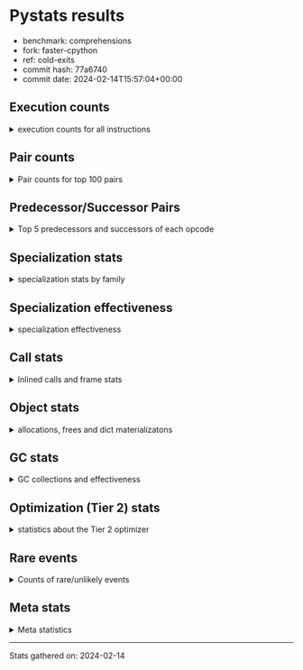 
# Pystats results

- benchmark: comprehensions
- fork: faster-cpython
- ref: cold-exits
- commit hash: 77a6740
- commit date: 2024-02-14T15:57:04+00:00

## Execution counts

<details>
<summary> execution counts for all instructions </summary>

|Name | Count | Self | Cumulative | Miss ratio | 
|---|---:|---:|---:|---:|
| LOAD_FAST | 91,107,060 | 12.7% | 12.7% |  |
| LOAD_ATTR_INSTANCE_VALUE | 62,918,300 | 8.8% | 21.5% |  |
| FOR_ITER_LIST | 42,604,360 | 5.9% | 27.4% |  |
| ENTER_EXECUTOR | 42,602,520 | 5.9% | 33.4% |  |
| RESUME_CHECK | 33,426,920 | 4.7% | 38.1% |  |
| STORE_FAST | 31,466,560 | 4.4% | 42.4% |  |
| CALL_PY_EXACT_ARGS | 24,904,540 | 3.5% | 45.9% |  |
| LOAD_FAST_LOAD_FAST | 24,265,600 | 3.4% | 49.3% |  |
| BINARY_SUBSCR_DICT | 24,248,820 | 3.4% | 52.7% |  |
| LOAD_GLOBAL_BUILTIN | 24,248,440 | 3.4% | 56.1% |  |
| POP_TOP | 21,628,360 | 3.0% | 59.1% |  |
| RETURN_VALUE | 20,974,300 | 2.9% | 62.0% |  |
| LIST_APPEND | 20,973,660 | 2.9% | 65.0% |  |
| SWAP | 20,318,400 | 2.8% | 67.8% |  |
| INTERPRETER_EXIT | 19,661,100 | 2.7% | 70.5% |  |
| YIELD_VALUE | 19,005,920 | 2.7% | 73.2% |  |
| GET_ITER | 15,731,520 | 2.2% | 75.4% |  |
| STORE_FAST_LOAD_FAST | 14,421,320 | 2.0% | 77.4% |  |
| LOAD_CONST | 13,113,840 | 1.8% | 79.2% |  |
| LOAD_ATTR_METHOD_WITH_VALUES | 13,107,780 | 1.8% | 81.1% |  |
| MAP_ADD | 12,452,160 | 1.7% | 82.8% |  |
| CALL_LEN | 12,451,860 | 1.7% | 84.5% |  |
| COMPARE_OP_INT | 12,451,860 | 1.7% | 86.3% |  |
| JUMP_BACKWARD | 11,801,280 | 1.6% | 87.9% |  |
| MAKE_FUNCTION | 11,796,720 | 1.6% | 89.6% |  |
| RETURN_GENERATOR | 11,796,720 | 1.6% | 91.2% |  |
| BUILD_TUPLE | 11,796,720 | 1.6% | 92.9% |  |
| CALL_BUILTIN_O | 11,796,460 | 1.6% | 94.5% |  |
| POP_JUMP_IF_FALSE | 9,831,460 | 1.4% | 95.9% |  |
| TO_BOOL_BOOL | 9,176,060 | 1.3% | 97.2% |  |
| LOAD_FAST_AND_CLEAR | 4,588,640 | 0.6% | 97.8% |  |
| BUILD_LIST | 3,278,080 | 0.5% | 98.3% |  |
| STORE_ATTR_INSTANCE_VALUE | 1,977,420 | 0.3% | 98.5% |  |
| RETURN_CONST | 1,968,240 | 0.3% | 98.8% |  |
| LOAD_ATTR_METHOD_NO_DICT | 1,313,140 | 0.2% | 99.0% |  |
| BUILD_MAP | 1,310,720 | 0.2% | 99.2% |  |
| LOAD_GLOBAL_MODULE | 658,720 | 0.1% | 99.3% |  |
| LOAD_ATTR | 657,760 | 0.1% | 99.4% |  |
| EXIT_INIT_CHECK | 657,240 | 0.1% | 99.4% |  |
| CALL_ALLOC_AND_ENTER_INIT | 657,240 | 0.1% | 99.5% |  |
| BINARY_SUBSCR | 657,040 | 0.1% | 99.6% |  |
| COMPARE_OP | 656,480 | 0.1% | 99.7% |  |
| COPY | 656,000 | 0.1% | 99.8% |  |
| CALL_METHOD_DESCRIPTOR_FAST | 655,900 | 0.1% | 99.9% |  |
| CALL_METHOD_DESCRIPTOR_FAST_WITH_KEYWORDS | 655,340 | 0.1% | 100.0% |  |
| FOR_ITER_TUPLE | 2,840 | 0.0% | 100.0% |  |
| BINARY_OP_ADD_INT | 2,680 | 0.0% | 100.0% |  |
| CALL_LIST_APPEND | 1,900 | 0.0% | 100.0% |  |
| POP_JUMP_IF_TRUE | 1,480 | 0.0% | 100.0% |  |
| TO_BOOL_NONE | 1,380 | 0.0% | 100.0% | 53.6% |
| CALL | 940 | 0.0% | 100.0% |  |
| BUILD_SLICE | 800 | 0.0% | 100.0% |  |
| FOR_ITER_RANGE | 760 | 0.0% | 100.0% |  |
| LOAD_DEREF | 720 | 0.0% | 100.0% |  |
| FOR_ITER_GEN | 700 | 0.0% | 100.0% |  |
| LOAD_GLOBAL | 560 | 0.0% | 100.0% |  |
| FOR_ITER | 520 | 0.0% | 100.0% |  |
| PUSH_NULL | 400 | 0.0% | 100.0% |  |
| STORE_ATTR | 360 | 0.0% | 100.0% |  |
| COPY_FREE_VARS | 320 | 0.0% | 100.0% |  |
| END_FOR | 240 | 0.0% | 100.0% |  |
| MAKE_CELL | 240 | 0.0% | 100.0% |  |
| SET_FUNCTION_ATTRIBUTE | 240 | 0.0% | 100.0% |  |
| RESUME | 200 | 0.0% | 100.0% |  |
| LOAD_ATTR_MODULE | 180 | 0.0% | 100.0% |  |
| CALL_FUNCTION_EX | 160 | 0.0% | 100.0% |  |
| TO_BOOL | 120 | 0.0% | 100.0% |  |
| BINARY_OP | 120 | 0.0% | 100.0% |  |
| CALL_BUILTIN_CLASS | 120 | 0.0% | 100.0% |  |
| NOP | 80 | 0.0% | 100.0% |  |
| CALL_INTRINSIC_1 | 80 | 0.0% | 100.0% |  |
| LIST_EXTEND | 80 | 0.0% | 100.0% |  |
| BINARY_OP_SUBTRACT_FLOAT | 60 | 0.0% | 100.0% |  |


</details>

## Pair counts

<details>
<summary> Pair counts for top 100 pairs </summary>

|Pair | Count | Self | Cumulative | 
|---|---:|---:|---:|
| LOAD_FAST LOAD_ATTR_INSTANCE_VALUE | 38,668,620 | 5.4% | 5.4% |
| LOAD_FAST_LOAD_FAST LOAD_ATTR_INSTANCE_VALUE | 23,592,880 | 3.3% | 8.7% |
| LOAD_ATTR_INSTANCE_VALUE BINARY_SUBSCR_DICT | 23,592,880 | 3.3% | 12.0% |
| YIELD_VALUE INTERPRETER_EXIT | 19,005,460 | 2.7% | 14.6% |
| ENTER_EXECUTOR YIELD_VALUE | 19,004,640 | 2.7% | 17.3% |
| STORE_FAST LOAD_FAST | 15,731,760 | 2.2% | 19.5% |
| FOR_ITER_LIST STORE_FAST | 15,075,700 | 2.1% | 21.6% |
| ENTER_EXECUTOR FOR_ITER_LIST | 15,075,080 | 2.1% | 23.7% |
| LOAD_FAST GET_ITER | 15,073,360 | 2.1% | 25.8% |
| FOR_ITER_LIST STORE_FAST_LOAD_FAST | 14,421,220 | 2.0% | 27.8% |
| RESUME_CHECK LOAD_FAST | 13,108,260 | 1.8% | 29.6% |
| CALL_PY_EXACT_ARGS RESUME_CHECK | 13,107,840 | 1.8% | 31.5% |
| LOAD_ATTR_INSTANCE_VALUE LOAD_FAST | 13,107,780 | 1.8% | 33.3% |
| SWAP STORE_FAST | 12,451,840 | 1.7% | 35.0% |
| FOR_ITER_LIST SWAP | 12,451,840 | 1.7% | 36.8% |
| LOAD_FAST LOAD_ATTR_METHOD_WITH_VALUES | 12,451,760 | 1.7% | 38.5% |
| MAP_ADD ENTER_EXECUTOR | 12,451,480 | 1.7% | 40.3% |
| JUMP_BACKWARD FOR_ITER_LIST | 11,799,300 | 1.6% | 41.9% |
| LIST_APPEND JUMP_BACKWARD | 11,797,840 | 1.6% | 43.5% |
| LOAD_CONST MAKE_FUNCTION | 11,796,720 | 1.6% | 45.2% |
| POP_TOP RESUME_CHECK | 11,796,700 | 1.6% | 46.8% |
| LOAD_FAST FOR_ITER_LIST | 11,796,700 | 1.6% | 48.5% |
| GET_ITER CALL_PY_EXACT_ARGS | 11,796,680 | 1.6% | 50.1% |
| LOAD_GLOBAL_BUILTIN LOAD_CONST | 11,796,520 | 1.6% | 51.8% |
| CACHE POP_TOP | 11,796,500 | 1.6% | 53.4% |
| MAKE_FUNCTION LOAD_FAST | 11,796,480 | 1.6% | 55.1% |
| BUILD_TUPLE LIST_APPEND | 11,796,480 | 1.6% | 56.7% |
| STORE_FAST MAP_ADD | 11,796,480 | 1.6% | 58.4% |
| RESUME_CHECK LOAD_GLOBAL_BUILTIN | 11,796,480 | 1.6% | 60.0% |
| CALL_BUILTIN_O RETURN_VALUE | 11,796,460 | 1.6% | 61.7% |
| CALL_LEN LOAD_FAST | 11,796,460 | 1.6% | 63.3% |
| CALL_PY_EXACT_ARGS RETURN_GENERATOR | 11,796,460 | 1.6% | 64.9% |
| COMPARE_OP_INT LOAD_FAST | 11,796,460 | 1.6% | 66.6% |
| LOAD_ATTR_INSTANCE_VALUE BUILD_TUPLE | 11,796,460 | 1.6% | 68.2% |
| LOAD_ATTR_METHOD_WITH_VALUES LOAD_FAST_LOAD_FAST | 11,796,460 | 1.6% | 69.9% |
| LOAD_GLOBAL_BUILTIN LOAD_FAST_LOAD_FAST | 11,796,460 | 1.6% | 71.5% |
| RETURN_GENERATOR CALL_BUILTIN_O | 11,796,440 | 1.6% | 73.2% |
| RETURN_VALUE LOAD_GLOBAL_BUILTIN | 11,796,440 | 1.6% | 74.8% |
| BINARY_SUBSCR_DICT CALL_LEN | 11,796,440 | 1.6% | 76.5% |
| BINARY_SUBSCR_DICT CALL_PY_EXACT_ARGS | 11,796,440 | 1.6% | 78.1% |
| LOAD_ATTR_INSTANCE_VALUE COMPARE_OP_INT | 11,796,440 | 1.6% | 79.8% |
| STORE_FAST_LOAD_FAST ENTER_EXECUTOR | 11,796,000 | 1.6% | 81.4% |
| TO_BOOL_BOOL POP_JUMP_IF_FALSE | 9,176,060 | 1.3% | 82.7% |
| LIST_APPEND ENTER_EXECUTOR | 9,175,820 | 1.3% | 84.0% |
| RETURN_VALUE TO_BOOL_BOOL | 8,520,060 | 1.2% | 85.2% |
| RESUME_CHECK POP_TOP | 7,864,780 | 1.1% | 86.3% |
| LOAD_FAST LIST_APPEND | 7,864,640 | 1.1% | 87.4% |
| POP_JUMP_IF_FALSE LOAD_FAST | 7,864,640 | 1.1% | 88.5% |
| POP_TOP ENTER_EXECUTOR | 7,864,460 | 1.1% | 89.6% |
| CACHE RESUME_CHECK | 7,864,300 | 1.1% | 90.7% |
| ENTER_EXECUTOR RETURN_VALUE | 7,864,080 | 1.1% | 91.8% |
| GET_ITER LOAD_FAST_AND_CLEAR | 3,933,280 | 0.5% | 92.3% |
| LOAD_FAST_AND_CLEAR SWAP | 3,933,280 | 0.5% | 92.8% |
| SWAP FOR_ITER_LIST | 3,933,120 | 0.5% | 93.4% |
| STORE_FAST STORE_FAST | 3,278,720 | 0.5% | 93.9% |
| BUILD_LIST SWAP | 2,622,560 | 0.4% | 94.2% |
| SWAP BUILD_LIST | 2,622,560 | 0.4% | 94.6% |
| LOAD_ATTR_METHOD_WITH_VALUES LOAD_FAST | 1,311,320 | 0.2% | 94.8% |
| LOAD_FAST CALL_PY_EXACT_ARGS | 1,311,280 | 0.2% | 95.0% |
| POP_TOP LOAD_FAST | 1,311,160 | 0.2% | 95.1% |
| BUILD_MAP SWAP | 1,310,720 | 0.2% | 95.3% |
| SWAP BUILD_MAP | 1,310,720 | 0.2% | 95.5% |
| LOAD_FAST STORE_ATTR_INSTANCE_VALUE | 1,310,640 | 0.2% | 95.7% |
| POP_JUMP_IF_FALSE ENTER_EXECUTOR | 1,310,320 | 0.2% | 95.9% |
| LOAD_FAST_LOAD_FAST STORE_ATTR_INSTANCE_VALUE | 666,600 | 0.1% | 96.0% |
| LOAD_FAST LOAD_CONST | 659,200 | 0.1% | 96.1% |
| EXIT_INIT_CHECK RETURN_VALUE | 657,240 | 0.1% | 96.1% |
| RETURN_CONST EXIT_INIT_CHECK | 657,240 | 0.1% | 96.2% |
| CALL_ALLOC_AND_ENTER_INIT RESUME_CHECK | 657,240 | 0.1% | 96.3% |
| RESUME_CHECK LOAD_FAST_LOAD_FAST | 657,240 | 0.1% | 96.4% |
| STORE_ATTR_INSTANCE_VALUE RETURN_CONST | 657,240 | 0.1% | 96.5% |
| LOAD_FAST LOAD_ATTR_METHOD_NO_DICT | 657,200 | 0.1% | 96.6% |
| STORE_FAST_LOAD_FAST LOAD_ATTR_INSTANCE_VALUE | 656,540 | 0.1% | 96.7% |
| LOAD_GLOBAL_MODULE LOAD_ATTR | 656,040 | 0.1% | 96.8% |
| LOAD_ATTR COMPARE_OP | 656,020 | 0.1% | 96.9% |
| COMPARE_OP COPY | 656,000 | 0.1% | 97.0% |
| COPY TO_BOOL_BOOL | 655,960 | 0.1% | 97.1% |
| STORE_FAST_LOAD_FAST LOAD_ATTR_METHOD_WITH_VALUES | 655,960 | 0.1% | 97.2% |
| LOAD_ATTR_INSTANCE_VALUE LOAD_GLOBAL_MODULE | 655,960 | 0.1% | 97.2% |
| CALL_METHOD_DESCRIPTOR_FAST LIST_APPEND | 655,900 | 0.1% | 97.3% |
| LOAD_ATTR_METHOD_NO_DICT LOAD_FAST | 655,900 | 0.1% | 97.4% |
| LOAD_FAST CALL_METHOD_DESCRIPTOR_FAST | 655,880 | 0.1% | 97.5% |
| STORE_FAST_LOAD_FAST LOAD_ATTR_METHOD_NO_DICT | 655,880 | 0.1% | 97.6% |
| POP_JUMP_IF_FALSE POP_TOP | 655,780 | 0.1% | 97.7% |
| LOAD_ATTR_INSTANCE_VALUE RETURN_VALUE | 655,760 | 0.1% | 97.8% |
| BINARY_SUBSCR BINARY_SUBSCR_DICT | 655,700 | 0.1% | 97.9% |
| LOAD_CONST BINARY_SUBSCR | 655,680 | 0.1% | 98.0% |
| LOAD_FAST MAP_ADD | 655,680 | 0.1% | 98.1% |
| STORE_FAST_LOAD_FAST LOAD_FAST | 655,680 | 0.1% | 98.2% |
| BINARY_SUBSCR_DICT LIST_APPEND | 655,660 | 0.1% | 98.3% |
| LOAD_ATTR_INSTANCE_VALUE GET_ITER | 655,660 | 0.1% | 98.3% |
| FOR_ITER_LIST RETURN_CONST | 655,600 | 0.1% | 98.4% |
| LOAD_GLOBAL_BUILTIN LOAD_FAST | 655,460 | 0.1% | 98.5% |
| RETURN_VALUE STORE_FAST | 655,420 | 0.1% | 98.6% |
| RETURN_CONST INTERPRETER_EXIT | 655,400 | 0.1% | 98.7% |
| CALL_LEN LOAD_CONST | 655,400 | 0.1% | 98.8% |
| POP_TOP RETURN_CONST | 655,360 | 0.1% | 98.9% |
| BUILD_LIST LOAD_FAST | 655,360 | 0.1% | 99.0% |
| LOAD_CONST COMPARE_OP_INT | 655,360 | 0.1% | 99.1% |
| LOAD_FAST_AND_CLEAR LOAD_FAST_AND_CLEAR | 655,360 | 0.1% | 99.2% |


</details>

## Predecessor/Successor Pairs

<details>
<summary> Top 5 predecessors and successors of each opcode </summary>

### CACHE

<details>
<summary> Successors and predecessors for CACHE </summary>

|Successors | Count | Percentage | 
|---|---:|---:|
| POP_TOP | 11,796,500 | 60.0% |
| RESUME_CHECK | 7,864,300 | 40.0% |
| MAKE_CELL | 240 | 0.0% |
| RESUME | 60 | 0.0% |


</details>

### BINARY_SUBSCR

<details>
<summary> Successors and predecessors for BINARY_SUBSCR </summary>

|Predecessors | Count | Percentage | 
|---|---:|---:|
| LOAD_CONST | 655,680 | 99.8% |
| BUILD_SLICE | 800 | 0.1% |
| BINARY_SUBSCR | 480 | 0.1% |
| LOAD_ATTR | 40 | 0.0% |
| LOAD_ATTR_INSTANCE_VALUE | 40 | 0.0% |

|Successors | Count | Percentage | 
|---|---:|---:|
| BINARY_SUBSCR_DICT | 655,700 | 99.8% |
| GET_ITER | 800 | 0.1% |
| BINARY_SUBSCR | 480 | 0.1% |
| CALL | 40 | 0.0% |
| LIST_APPEND | 20 | 0.0% |


</details>

### END_FOR

<details>
<summary> Successors and predecessors for END_FOR </summary>

|Predecessors | Count | Percentage | 
|---|---:|---:|
| RETURN_CONST | 240 | 100.0% |

|Successors | Count | Percentage | 
|---|---:|---:|
| POP_TOP | 240 | 100.0% |


</details>

### EXIT_INIT_CHECK

<details>
<summary> Successors and predecessors for EXIT_INIT_CHECK </summary>

|Predecessors | Count | Percentage | 
|---|---:|---:|
| RETURN_CONST | 657,240 | 100.0% |

|Successors | Count | Percentage | 
|---|---:|---:|
| RETURN_VALUE | 657,240 | 100.0% |


</details>

### GET_ITER

<details>
<summary> Successors and predecessors for GET_ITER </summary>

|Predecessors | Count | Percentage | 
|---|---:|---:|
| LOAD_FAST | 15,073,360 | 95.8% |
| LOAD_ATTR_INSTANCE_VALUE | 655,660 | 4.2% |
| LOAD_CONST | 1,120 | 0.0% |
| BINARY_SUBSCR | 800 | 0.0% |
| LOAD_ATTR | 260 | 0.0% |

|Successors | Count | Percentage | 
|---|---:|---:|
| CALL_PY_EXACT_ARGS | 11,796,680 | 75.0% |
| LOAD_FAST_AND_CLEAR | 3,933,280 | 25.0% |
| FOR_ITER_TUPLE | 1,080 | 0.0% |
| FOR_ITER_GEN | 220 | 0.0% |
| FOR_ITER_RANGE | 120 | 0.0% |


</details>

### INTERPRETER_EXIT

<details>
<summary> Successors and predecessors for INTERPRETER_EXIT </summary>

|Predecessors | Count | Percentage | 
|---|---:|---:|
| YIELD_VALUE | 19,005,460 | 96.7% |
| RETURN_CONST | 655,400 | 3.3% |
| RETURN_VALUE | 240 | 0.0% |


</details>

### MAKE_FUNCTION

<details>
<summary> Successors and predecessors for MAKE_FUNCTION </summary>

|Predecessors | Count | Percentage | 
|---|---:|---:|
| LOAD_CONST | 11,796,720 | 100.0% |

|Successors | Count | Percentage | 
|---|---:|---:|
| LOAD_FAST | 11,796,480 | 100.0% |
| SET_FUNCTION_ATTRIBUTE | 240 | 0.0% |


</details>

### NOP

<details>
<summary> Successors and predecessors for NOP </summary>

|Predecessors | Count | Percentage | 
|---|---:|---:|
| POP_TOP | 80 | 100.0% |

|Successors | Count | Percentage | 
|---|---:|---:|
| LOAD_DEREF | 80 | 100.0% |


</details>

### POP_TOP

<details>
<summary> Successors and predecessors for POP_TOP </summary>

|Predecessors | Count | Percentage | 
|---|---:|---:|
| CACHE | 11,796,500 | 54.5% |
| RESUME_CHECK | 7,864,780 | 36.4% |
| POP_JUMP_IF_FALSE | 655,780 | 3.0% |
| RETURN_CONST | 655,360 | 3.0% |
| CALL_METHOD_DESCRIPTOR_FAST_WITH_KEYWORDS | 655,340 | 3.0% |

|Successors | Count | Percentage | 
|---|---:|---:|
| RESUME_CHECK | 11,796,700 | 54.5% |
| ENTER_EXECUTOR | 7,864,460 | 36.4% |
| LOAD_FAST | 1,311,160 | 6.1% |
| RETURN_CONST | 655,360 | 3.0% |
| JUMP_BACKWARD | 580 | 0.0% |


</details>

### PUSH_NULL

<details>
<summary> Successors and predecessors for PUSH_NULL </summary>

|Predecessors | Count | Percentage | 
|---|---:|---:|
| LOAD_ATTR_MODULE | 180 | 45.0% |
| LOAD_DEREF | 160 | 40.0% |
| LOAD_ATTR | 60 | 15.0% |

|Successors | Count | Percentage | 
|---|---:|---:|
| CALL | 240 | 60.0% |
| LOAD_FAST | 160 | 40.0% |


</details>

### RETURN_GENERATOR

<details>
<summary> Successors and predecessors for RETURN_GENERATOR </summary>

|Predecessors | Count | Percentage | 
|---|---:|---:|
| CALL_PY_EXACT_ARGS | 11,796,460 | 100.0% |
| COPY_FREE_VARS | 240 | 0.0% |
| CALL | 20 | 0.0% |

|Successors | Count | Percentage | 
|---|---:|---:|
| CALL_BUILTIN_O | 11,796,440 | 100.0% |
| RETURN_VALUE | 240 | 0.0% |
| CALL | 40 | 0.0% |


</details>

### RETURN_VALUE

<details>
<summary> Successors and predecessors for RETURN_VALUE </summary>

|Predecessors | Count | Percentage | 
|---|---:|---:|
| CALL_BUILTIN_O | 11,796,460 | 56.2% |
| ENTER_EXECUTOR | 7,864,080 | 37.5% |
| EXIT_INIT_CHECK | 657,240 | 3.1% |
| LOAD_ATTR_INSTANCE_VALUE | 655,760 | 3.1% |
| RETURN_GENERATOR | 240 | 0.0% |

|Successors | Count | Percentage | 
|---|---:|---:|
| LOAD_GLOBAL_BUILTIN | 11,796,440 | 56.2% |
| TO_BOOL_BOOL | 8,520,060 | 40.6% |
| STORE_FAST | 655,420 | 3.1% |
| CALL_LIST_APPEND | 1,880 | 0.0% |
| INTERPRETER_EXIT | 240 | 0.0% |


</details>

### TO_BOOL

<details>
<summary> Successors and predecessors for TO_BOOL </summary>

|Predecessors | Count | Percentage | 
|---|---:|---:|
| RETURN_VALUE | 40 | 33.3% |
| COPY | 40 | 33.3% |
| STORE_FAST_LOAD_FAST | 40 | 33.3% |

|Successors | Count | Percentage | 
|---|---:|---:|
| POP_JUMP_IF_FALSE | 40 | 33.3% |
| TO_BOOL_BOOL | 40 | 33.3% |
| POP_JUMP_IF_TRUE | 20 | 16.7% |
| TO_BOOL_NONE | 20 | 16.7% |


</details>

### BINARY_OP

<details>
<summary> Successors and predecessors for BINARY_OP </summary>

|Predecessors | Count | Percentage | 
|---|---:|---:|
| LOAD_CONST | 80 | 66.7% |
| LOAD_FAST | 40 | 33.3% |

|Successors | Count | Percentage | 
|---|---:|---:|
| BINARY_OP_ADD_INT | 40 | 33.3% |
| RETURN_VALUE | 20 | 16.7% |
| BUILD_SLICE | 20 | 16.7% |
| STORE_FAST | 20 | 16.7% |
| BINARY_OP_SUBTRACT_FLOAT | 20 | 16.7% |


</details>

### BUILD_LIST

<details>
<summary> Successors and predecessors for BUILD_LIST </summary>

|Predecessors | Count | Percentage | 
|---|---:|---:|
| SWAP | 2,622,560 | 80.0% |
| STORE_ATTR_INSTANCE_VALUE | 655,340 | 20.0% |
| LOAD_FAST | 80 | 0.0% |
| STORE_FAST | 80 | 0.0% |
| STORE_ATTR | 20 | 0.0% |

|Successors | Count | Percentage | 
|---|---:|---:|
| SWAP | 2,622,560 | 80.0% |
| LOAD_FAST | 655,360 | 20.0% |
| LOAD_DEREF | 80 | 0.0% |
| STORE_FAST | 80 | 0.0% |


</details>

### BUILD_MAP

<details>
<summary> Successors and predecessors for BUILD_MAP </summary>

|Predecessors | Count | Percentage | 
|---|---:|---:|
| SWAP | 1,310,720 | 100.0% |

|Successors | Count | Percentage | 
|---|---:|---:|
| SWAP | 1,310,720 | 100.0% |


</details>

### BUILD_SLICE

<details>
<summary> Successors and predecessors for BUILD_SLICE </summary>

|Predecessors | Count | Percentage | 
|---|---:|---:|
| BINARY_OP_ADD_INT | 780 | 97.5% |
| BINARY_OP | 20 | 2.5% |

|Successors | Count | Percentage | 
|---|---:|---:|
| BINARY_SUBSCR | 800 | 100.0% |


</details>

### BUILD_TUPLE

<details>
<summary> Successors and predecessors for BUILD_TUPLE </summary>

|Predecessors | Count | Percentage | 
|---|---:|---:|
| LOAD_ATTR_INSTANCE_VALUE | 11,796,460 | 100.0% |
| LOAD_FAST | 240 | 0.0% |
| LOAD_ATTR | 20 | 0.0% |

|Successors | Count | Percentage | 
|---|---:|---:|
| LIST_APPEND | 11,796,480 | 100.0% |
| LOAD_CONST | 240 | 0.0% |


</details>

### CALL

<details>
<summary> Successors and predecessors for CALL </summary>

|Predecessors | Count | Percentage | 
|---|---:|---:|
| PUSH_NULL | 240 | 25.5% |
| LOAD_FAST | 240 | 25.5% |
| CALL | 80 | 8.5% |
| BINARY_SUBSCR | 40 | 4.3% |
| GET_ITER | 40 | 4.3% |

|Successors | Count | Percentage | 
|---|---:|---:|
| POP_TOP | 120 | 12.8% |
| STORE_FAST | 120 | 12.8% |
| LOAD_FAST | 100 | 10.6% |
| CALL_PY_EXACT_ARGS | 100 | 10.6% |
| CALL | 80 | 8.5% |


</details>

### CALL_FUNCTION_EX

<details>
<summary> Successors and predecessors for CALL_FUNCTION_EX </summary>

|Predecessors | Count | Percentage | 
|---|---:|---:|
| CALL_INTRINSIC_1 | 80 | 50.0% |
| LOAD_FAST | 80 | 50.0% |

|Successors | Count | Percentage | 
|---|---:|---:|
| COPY_FREE_VARS | 80 | 50.0% |
| RESUME_CHECK | 60 | 37.5% |
| RESUME | 20 | 12.5% |


</details>

### CALL_INTRINSIC_1

<details>
<summary> Successors and predecessors for CALL_INTRINSIC_1 </summary>

|Predecessors | Count | Percentage | 
|---|---:|---:|
| LIST_EXTEND | 80 | 100.0% |

|Successors | Count | Percentage | 
|---|---:|---:|
| CALL_FUNCTION_EX | 80 | 100.0% |


</details>

### COMPARE_OP

<details>
<summary> Successors and predecessors for COMPARE_OP </summary>

|Predecessors | Count | Percentage | 
|---|---:|---:|
| LOAD_ATTR | 656,020 | 99.9% |
| COMPARE_OP | 360 | 0.1% |
| LOAD_CONST | 80 | 0.0% |
| LOAD_ATTR_INSTANCE_VALUE | 20 | 0.0% |

|Successors | Count | Percentage | 
|---|---:|---:|
| COPY | 656,000 | 99.9% |
| COMPARE_OP | 360 | 0.1% |
| COMPARE_OP_INT | 60 | 0.0% |
| LOAD_FAST | 20 | 0.0% |
| POP_JUMP_IF_FALSE | 20 | 0.0% |


</details>

### COPY

<details>
<summary> Successors and predecessors for COPY </summary>

|Predecessors | Count | Percentage | 
|---|---:|---:|
| COMPARE_OP | 656,000 | 100.0% |

|Successors | Count | Percentage | 
|---|---:|---:|
| TO_BOOL_BOOL | 655,960 | 100.0% |
| TO_BOOL | 40 | 0.0% |


</details>

### COPY_FREE_VARS

<details>
<summary> Successors and predecessors for COPY_FREE_VARS </summary>

|Predecessors | Count | Percentage | 
|---|---:|---:|
| CALL_PY_EXACT_ARGS | 240 | 75.0% |
| CALL_FUNCTION_EX | 80 | 25.0% |

|Successors | Count | Percentage | 
|---|---:|---:|
| RETURN_GENERATOR | 240 | 75.0% |
| RESUME_CHECK | 60 | 18.8% |
| RESUME | 20 | 6.2% |


</details>

### ENTER_EXECUTOR

<details>
<summary> Successors and predecessors for ENTER_EXECUTOR </summary>

|Predecessors | Count | Percentage | 
|---|---:|---:|
| MAP_ADD | 12,451,480 | 29.2% |
| STORE_FAST_LOAD_FAST | 11,796,000 | 27.7% |
| LIST_APPEND | 9,175,820 | 21.5% |
| POP_TOP | 7,864,460 | 18.5% |
| POP_JUMP_IF_FALSE | 1,310,320 | 3.1% |

|Successors | Count | Percentage | 
|---|---:|---:|
| YIELD_VALUE | 19,004,640 | 44.6% |
| FOR_ITER_LIST | 15,075,080 | 35.4% |
| RETURN_VALUE | 7,864,080 | 18.5% |
| CALL_ALLOC_AND_ENTER_INIT | 654,940 | 1.5% |
| ENTER_EXECUTOR | 1,820 | 0.0% |


</details>

### FOR_ITER

<details>
<summary> Successors and predecessors for FOR_ITER </summary>

|Predecessors | Count | Percentage | 
|---|---:|---:|
| JUMP_BACKWARD | 240 | 46.2% |
| SWAP | 160 | 30.8% |
| GET_ITER | 100 | 19.2% |
| LOAD_FAST | 20 | 3.8% |

|Successors | Count | Percentage | 
|---|---:|---:|
| STORE_FAST | 160 | 30.8% |
| FOR_ITER_LIST | 160 | 30.8% |
| STORE_FAST_LOAD_FAST | 100 | 19.2% |
| FOR_ITER_RANGE | 40 | 7.7% |
| FOR_ITER_TUPLE | 40 | 7.7% |


</details>

### JUMP_BACKWARD

<details>
<summary> Successors and predecessors for JUMP_BACKWARD </summary>

|Predecessors | Count | Percentage | 
|---|---:|---:|
| LIST_APPEND | 11,797,840 | 100.0% |
| FOR_ITER_TUPLE | 820 | 0.0% |
| MAP_ADD | 680 | 0.0% |
| POP_TOP | 580 | 0.0% |
| POP_JUMP_IF_FALSE | 500 | 0.0% |

|Successors | Count | Percentage | 
|---|---:|---:|
| FOR_ITER_LIST | 11,799,300 | 100.0% |
| FOR_ITER_TUPLE | 600 | 0.0% |
| FOR_ITER_RANGE | 520 | 0.0% |
| FOR_ITER_GEN | 460 | 0.0% |
| FOR_ITER | 240 | 0.0% |


</details>

### LIST_APPEND

<details>
<summary> Successors and predecessors for LIST_APPEND </summary>

|Predecessors | Count | Percentage | 
|---|---:|---:|
| BUILD_TUPLE | 11,796,480 | 56.2% |
| LOAD_FAST | 7,864,640 | 37.5% |
| CALL_METHOD_DESCRIPTOR_FAST | 655,900 | 3.1% |
| BINARY_SUBSCR_DICT | 655,660 | 3.1% |
| LOAD_ATTR_INSTANCE_VALUE | 920 | 0.0% |

|Successors | Count | Percentage | 
|---|---:|---:|
| JUMP_BACKWARD | 11,797,840 | 56.3% |
| ENTER_EXECUTOR | 9,175,820 | 43.7% |


</details>

### LIST_EXTEND

<details>
<summary> Successors and predecessors for LIST_EXTEND </summary>

|Predecessors | Count | Percentage | 
|---|---:|---:|
| LOAD_DEREF | 80 | 100.0% |

|Successors | Count | Percentage | 
|---|---:|---:|
| CALL_INTRINSIC_1 | 80 | 100.0% |


</details>

### LOAD_ATTR

<details>
<summary> Successors and predecessors for LOAD_ATTR </summary>

|Predecessors | Count | Percentage | 
|---|---:|---:|
| LOAD_GLOBAL_MODULE | 656,040 | 99.7% |
| LOAD_FAST | 520 | 0.1% |
| LOAD_DEREF | 480 | 0.1% |
| LOAD_ATTR | 400 | 0.1% |
| STORE_FAST_LOAD_FAST | 160 | 0.0% |

|Successors | Count | Percentage | 
|---|---:|---:|
| COMPARE_OP | 656,020 | 99.7% |
| LOAD_ATTR | 400 | 0.1% |
| LOAD_FAST | 360 | 0.1% |
| GET_ITER | 260 | 0.0% |
| LOAD_ATTR_INSTANCE_VALUE | 260 | 0.0% |


</details>

### LOAD_CONST

<details>
<summary> Successors and predecessors for LOAD_CONST </summary>

|Predecessors | Count | Percentage | 
|---|---:|---:|
| LOAD_GLOBAL_BUILTIN | 11,796,520 | 90.0% |
| LOAD_FAST | 659,200 | 5.0% |
| CALL_LEN | 655,400 | 5.0% |
| STORE_FAST | 1,120 | 0.0% |
| LOAD_CONST | 800 | 0.0% |

|Successors | Count | Percentage | 
|---|---:|---:|
| MAKE_FUNCTION | 11,796,720 | 90.0% |
| BINARY_SUBSCR | 655,680 | 5.0% |
| COMPARE_OP_INT | 655,360 | 5.0% |
| BINARY_OP_ADD_INT | 2,640 | 0.0% |
| LOAD_FAST | 1,200 | 0.0% |


</details>

### LOAD_DEREF

<details>
<summary> Successors and predecessors for LOAD_DEREF </summary>

|Predecessors | Count | Percentage | 
|---|---:|---:|
| SET_FUNCTION_ATTRIBUTE | 240 | 33.3% |
| STORE_FAST | 240 | 33.3% |
| NOP | 80 | 11.1% |
| BUILD_LIST | 80 | 11.1% |
| RESUME_CHECK | 60 | 8.3% |

|Successors | Count | Percentage | 
|---|---:|---:|
| LOAD_ATTR | 480 | 66.7% |
| PUSH_NULL | 160 | 22.2% |
| LIST_EXTEND | 80 | 11.1% |


</details>

### LOAD_FAST

<details>
<summary> Successors and predecessors for LOAD_FAST </summary>

|Predecessors | Count | Percentage | 
|---|---:|---:|
| STORE_FAST | 15,731,760 | 17.3% |
| RESUME_CHECK | 13,108,260 | 14.4% |
| LOAD_ATTR_INSTANCE_VALUE | 13,107,780 | 14.4% |
| MAKE_FUNCTION | 11,796,480 | 12.9% |
| CALL_LEN | 11,796,460 | 12.9% |

|Successors | Count | Percentage | 
|---|---:|---:|
| LOAD_ATTR_INSTANCE_VALUE | 38,668,620 | 42.4% |
| GET_ITER | 15,073,360 | 16.5% |
| LOAD_ATTR_METHOD_WITH_VALUES | 12,451,760 | 13.7% |
| FOR_ITER_LIST | 11,796,700 | 12.9% |
| LIST_APPEND | 7,864,640 | 8.6% |


</details>

### LOAD_FAST_AND_CLEAR

<details>
<summary> Successors and predecessors for LOAD_FAST_AND_CLEAR </summary>

|Predecessors | Count | Percentage | 
|---|---:|---:|
| GET_ITER | 3,933,280 | 85.7% |
| LOAD_FAST_AND_CLEAR | 655,360 | 14.3% |

|Successors | Count | Percentage | 
|---|---:|---:|
| SWAP | 3,933,280 | 85.7% |
| LOAD_FAST_AND_CLEAR | 655,360 | 14.3% |


</details>

### LOAD_FAST_LOAD_FAST

<details>
<summary> Successors and predecessors for LOAD_FAST_LOAD_FAST </summary>

|Predecessors | Count | Percentage | 
|---|---:|---:|
| LOAD_ATTR_METHOD_WITH_VALUES | 11,796,460 | 48.6% |
| LOAD_GLOBAL_BUILTIN | 11,796,460 | 48.6% |
| RESUME_CHECK | 657,240 | 2.7% |
| STORE_ATTR_INSTANCE_VALUE | 9,500 | 0.0% |
| LOAD_FAST_LOAD_FAST | 3,840 | 0.0% |

|Successors | Count | Percentage | 
|---|---:|---:|
| LOAD_ATTR_INSTANCE_VALUE | 23,592,880 | 97.2% |
| STORE_ATTR_INSTANCE_VALUE | 666,600 | 2.7% |
| LOAD_FAST_LOAD_FAST | 3,840 | 0.0% |
| CALL_ALLOC_AND_ENTER_INIT | 1,880 | 0.0% |
| STORE_ATTR | 280 | 0.0% |


</details>

### LOAD_GLOBAL

<details>
<summary> Successors and predecessors for LOAD_GLOBAL </summary>

|Predecessors | Count | Percentage | 
|---|---:|---:|
| STORE_FAST | 240 | 42.9% |
| RETURN_VALUE | 80 | 14.3% |
| FOR_ITER_RANGE | 80 | 14.3% |
| LOAD_ATTR | 40 | 7.1% |
| RESUME | 40 | 7.1% |

|Successors | Count | Percentage | 
|---|---:|---:|
| LOAD_GLOBAL_MODULE | 160 | 28.6% |
| LOAD_GLOBAL_BUILTIN | 120 | 21.4% |
| LOAD_ATTR | 80 | 14.3% |
| LOAD_CONST | 60 | 10.7% |
| LOAD_FAST | 60 | 10.7% |


</details>

### MAKE_CELL

<details>
<summary> Successors and predecessors for MAKE_CELL </summary>

|Predecessors | Count | Percentage | 
|---|---:|---:|
| CACHE | 240 | 100.0% |

|Successors | Count | Percentage | 
|---|---:|---:|
| RESUME_CHECK | 240 | 100.0% |


</details>

### MAP_ADD

<details>
<summary> Successors and predecessors for MAP_ADD </summary>

|Predecessors | Count | Percentage | 
|---|---:|---:|
| STORE_FAST | 11,796,480 | 94.7% |
| LOAD_FAST | 655,680 | 5.3% |

|Successors | Count | Percentage | 
|---|---:|---:|
| ENTER_EXECUTOR | 12,451,480 | 100.0% |
| JUMP_BACKWARD | 680 | 0.0% |


</details>

### POP_JUMP_IF_FALSE

<details>
<summary> Successors and predecessors for POP_JUMP_IF_FALSE </summary>

|Predecessors | Count | Percentage | 
|---|---:|---:|
| TO_BOOL_BOOL | 9,176,060 | 93.3% |
| COMPARE_OP_INT | 655,340 | 6.7% |
| TO_BOOL | 40 | 0.0% |
| COMPARE_OP | 20 | 0.0% |

|Successors | Count | Percentage | 
|---|---:|---:|
| LOAD_FAST | 7,864,640 | 80.0% |
| ENTER_EXECUTOR | 1,310,320 | 13.3% |
| POP_TOP | 655,780 | 6.7% |
| JUMP_BACKWARD | 500 | 0.0% |
| RETURN_VALUE | 220 | 0.0% |


</details>

### POP_JUMP_IF_TRUE

<details>
<summary> Successors and predecessors for POP_JUMP_IF_TRUE </summary>

|Predecessors | Count | Percentage | 
|---|---:|---:|
| TO_BOOL_NONE | 1,380 | 93.2% |
| COMPARE_OP_INT | 60 | 4.1% |
| TO_BOOL | 20 | 1.4% |
| COMPARE_OP | 20 | 1.4% |

|Successors | Count | Percentage | 
|---|---:|---:|
| LOAD_FAST | 820 | 55.4% |
| JUMP_BACKWARD | 340 | 23.0% |
| ENTER_EXECUTOR | 320 | 21.6% |


</details>

### RETURN_CONST

<details>
<summary> Successors and predecessors for RETURN_CONST </summary>

|Predecessors | Count | Percentage | 
|---|---:|---:|
| STORE_ATTR_INSTANCE_VALUE | 657,240 | 33.4% |
| FOR_ITER_LIST | 655,600 | 33.3% |
| POP_TOP | 655,360 | 33.3% |
| STORE_ATTR | 40 | 0.0% |

|Successors | Count | Percentage | 
|---|---:|---:|
| EXIT_INIT_CHECK | 657,240 | 33.4% |
| INTERPRETER_EXIT | 655,400 | 33.3% |
| POP_TOP | 655,360 | 33.3% |
| END_FOR | 240 | 0.0% |


</details>

### SET_FUNCTION_ATTRIBUTE

<details>
<summary> Successors and predecessors for SET_FUNCTION_ATTRIBUTE </summary>

|Predecessors | Count | Percentage | 
|---|---:|---:|
| MAKE_FUNCTION | 240 | 100.0% |

|Successors | Count | Percentage | 
|---|---:|---:|
| LOAD_DEREF | 240 | 100.0% |


</details>

### STORE_ATTR

<details>
<summary> Successors and predecessors for STORE_ATTR </summary>

|Predecessors | Count | Percentage | 
|---|---:|---:|
| LOAD_FAST_LOAD_FAST | 280 | 77.8% |
| LOAD_FAST | 80 | 22.2% |

|Successors | Count | Percentage | 
|---|---:|---:|
| STORE_ATTR_INSTANCE_VALUE | 180 | 50.0% |
| LOAD_FAST_LOAD_FAST | 100 | 27.8% |
| RETURN_CONST | 40 | 11.1% |
| BUILD_LIST | 20 | 5.6% |
| LOAD_FAST | 20 | 5.6% |


</details>

### STORE_FAST

<details>
<summary> Successors and predecessors for STORE_FAST </summary>

|Predecessors | Count | Percentage | 
|---|---:|---:|
| FOR_ITER_LIST | 15,075,700 | 47.9% |
| SWAP | 12,451,840 | 39.6% |
| STORE_FAST | 3,278,720 | 10.4% |
| RETURN_VALUE | 655,420 | 2.1% |
| BINARY_OP_ADD_INT | 1,900 | 0.0% |

|Successors | Count | Percentage | 
|---|---:|---:|
| LOAD_FAST | 15,731,760 | 50.0% |
| MAP_ADD | 11,796,480 | 37.5% |
| STORE_FAST | 3,278,720 | 10.4% |
| LOAD_GLOBAL_BUILTIN | 655,360 | 2.1% |
| ENTER_EXECUTOR | 1,580 | 0.0% |


</details>

### STORE_FAST_LOAD_FAST

<details>
<summary> Successors and predecessors for STORE_FAST_LOAD_FAST </summary>

|Predecessors | Count | Percentage | 
|---|---:|---:|
| FOR_ITER_LIST | 14,421,220 | 100.0% |
| FOR_ITER | 100 | 0.0% |

|Successors | Count | Percentage | 
|---|---:|---:|
| ENTER_EXECUTOR | 11,796,000 | 81.8% |
| LOAD_ATTR_INSTANCE_VALUE | 656,540 | 4.6% |
| LOAD_ATTR_METHOD_WITH_VALUES | 655,960 | 4.5% |
| LOAD_ATTR_METHOD_NO_DICT | 655,880 | 4.5% |
| LOAD_FAST | 655,680 | 4.5% |


</details>

### SWAP

<details>
<summary> Successors and predecessors for SWAP </summary>

|Predecessors | Count | Percentage | 
|---|---:|---:|
| FOR_ITER_LIST | 12,451,840 | 61.3% |
| LOAD_FAST_AND_CLEAR | 3,933,280 | 19.4% |
| BUILD_LIST | 2,622,560 | 12.9% |
| BUILD_MAP | 1,310,720 | 6.5% |

|Successors | Count | Percentage | 
|---|---:|---:|
| STORE_FAST | 12,451,840 | 61.3% |
| FOR_ITER_LIST | 3,933,120 | 19.4% |
| BUILD_LIST | 2,622,560 | 12.9% |
| BUILD_MAP | 1,310,720 | 6.5% |
| FOR_ITER | 160 | 0.0% |


</details>

### YIELD_VALUE

<details>
<summary> Successors and predecessors for YIELD_VALUE </summary>

|Predecessors | Count | Percentage | 
|---|---:|---:|
| ENTER_EXECUTOR | 19,004,640 | 100.0% |
| LOAD_ATTR_INSTANCE_VALUE | 1,020 | 0.0% |
| BINARY_SUBSCR_DICT | 240 | 0.0% |
| LOAD_ATTR | 20 | 0.0% |

|Successors | Count | Percentage | 
|---|---:|---:|
| INTERPRETER_EXIT | 19,005,460 | 100.0% |
| STORE_FAST | 460 | 0.0% |


</details>

### RESUME

<details>
<summary> Successors and predecessors for RESUME </summary>

|Predecessors | Count | Percentage | 
|---|---:|---:|
| CALL | 80 | 40.0% |
| CACHE | 60 | 30.0% |
| POP_TOP | 20 | 10.0% |
| CALL_FUNCTION_EX | 20 | 10.0% |
| COPY_FREE_VARS | 20 | 10.0% |

|Successors | Count | Percentage | 
|---|---:|---:|
| LOAD_FAST | 60 | 30.0% |
| LOAD_FAST_LOAD_FAST | 40 | 20.0% |
| LOAD_GLOBAL | 40 | 20.0% |
| POP_TOP | 20 | 10.0% |
| LOAD_CONST | 20 | 10.0% |


</details>

### BINARY_OP_ADD_INT

<details>
<summary> Successors and predecessors for BINARY_OP_ADD_INT </summary>

|Predecessors | Count | Percentage | 
|---|---:|---:|
| LOAD_CONST | 2,640 | 98.5% |
| BINARY_OP | 40 | 1.5% |

|Successors | Count | Percentage | 
|---|---:|---:|
| STORE_FAST | 1,900 | 70.9% |
| BUILD_SLICE | 780 | 29.1% |


</details>

### BINARY_OP_SUBTRACT_FLOAT

<details>
<summary> Successors and predecessors for BINARY_OP_SUBTRACT_FLOAT </summary>

|Predecessors | Count | Percentage | 
|---|---:|---:|
| LOAD_FAST | 40 | 66.7% |
| BINARY_OP | 20 | 33.3% |

|Successors | Count | Percentage | 
|---|---:|---:|
| RETURN_VALUE | 60 | 100.0% |


</details>

### BINARY_SUBSCR_DICT

<details>
<summary> Successors and predecessors for BINARY_SUBSCR_DICT </summary>

|Predecessors | Count | Percentage | 
|---|---:|---:|
| LOAD_ATTR_INSTANCE_VALUE | 23,592,880 | 97.3% |
| BINARY_SUBSCR | 655,700 | 2.7% |
| LOAD_FAST | 240 | 0.0% |

|Successors | Count | Percentage | 
|---|---:|---:|
| CALL_LEN | 11,796,440 | 48.6% |
| CALL_PY_EXACT_ARGS | 11,796,440 | 48.6% |
| LIST_APPEND | 655,660 | 2.7% |
| YIELD_VALUE | 240 | 0.0% |
| CALL | 40 | 0.0% |


</details>

### CALL_ALLOC_AND_ENTER_INIT

<details>
<summary> Successors and predecessors for CALL_ALLOC_AND_ENTER_INIT </summary>

|Predecessors | Count | Percentage | 
|---|---:|---:|
| ENTER_EXECUTOR | 654,940 | 99.7% |
| LOAD_FAST_LOAD_FAST | 1,880 | 0.3% |
| LOAD_FAST | 360 | 0.1% |
| CALL | 40 | 0.0% |
| JUMP_BACKWARD | 20 | 0.0% |

|Successors | Count | Percentage | 
|---|---:|---:|
| RESUME_CHECK | 657,240 | 100.0% |


</details>

### CALL_BUILTIN_CLASS

<details>
<summary> Successors and predecessors for CALL_BUILTIN_CLASS </summary>

|Predecessors | Count | Percentage | 
|---|---:|---:|
| CALL | 40 | 33.3% |
| LOAD_CONST | 40 | 33.3% |
| LOAD_FAST | 40 | 33.3% |

|Successors | Count | Percentage | 
|---|---:|---:|
| GET_ITER | 60 | 50.0% |
| STORE_FAST | 60 | 50.0% |


</details>

### CALL_BUILTIN_O

<details>
<summary> Successors and predecessors for CALL_BUILTIN_O </summary>

|Predecessors | Count | Percentage | 
|---|---:|---:|
| RETURN_GENERATOR | 11,796,440 | 100.0% |
| CALL | 20 | 0.0% |

|Successors | Count | Percentage | 
|---|---:|---:|
| RETURN_VALUE | 11,796,460 | 100.0% |


</details>

### CALL_LEN

<details>
<summary> Successors and predecessors for CALL_LEN </summary>

|Predecessors | Count | Percentage | 
|---|---:|---:|
| BINARY_SUBSCR_DICT | 11,796,440 | 94.7% |
| LOAD_ATTR_INSTANCE_VALUE | 655,320 | 5.3% |
| CALL | 60 | 0.0% |
| LOAD_FAST | 40 | 0.0% |

|Successors | Count | Percentage | 
|---|---:|---:|
| LOAD_FAST | 11,796,460 | 94.7% |
| LOAD_CONST | 655,400 | 5.3% |


</details>

### CALL_LIST_APPEND

<details>
<summary> Successors and predecessors for CALL_LIST_APPEND </summary>

|Predecessors | Count | Percentage | 
|---|---:|---:|
| RETURN_VALUE | 1,880 | 98.9% |
| CALL | 20 | 1.1% |

|Successors | Count | Percentage | 
|---|---:|---:|
| LOAD_FAST | 1,900 | 100.0% |


</details>

### CALL_METHOD_DESCRIPTOR_FAST

<details>
<summary> Successors and predecessors for CALL_METHOD_DESCRIPTOR_FAST </summary>

|Predecessors | Count | Percentage | 
|---|---:|---:|
| LOAD_FAST | 655,880 | 100.0% |
| CALL | 20 | 0.0% |

|Successors | Count | Percentage | 
|---|---:|---:|
| LIST_APPEND | 655,900 | 100.0% |


</details>

### CALL_METHOD_DESCRIPTOR_FAST_WITH_KEYWORDS

<details>
<summary> Successors and predecessors for CALL_METHOD_DESCRIPTOR_FAST_WITH_KEYWORDS </summary>

|Predecessors | Count | Percentage | 
|---|---:|---:|
| LOAD_ATTR_METHOD_NO_DICT | 655,320 | 100.0% |
| CALL | 20 | 0.0% |

|Successors | Count | Percentage | 
|---|---:|---:|
| POP_TOP | 655,340 | 100.0% |


</details>

### CALL_PY_EXACT_ARGS

<details>
<summary> Successors and predecessors for CALL_PY_EXACT_ARGS </summary>

|Predecessors | Count | Percentage | 
|---|---:|---:|
| GET_ITER | 11,796,680 | 47.4% |
| BINARY_SUBSCR_DICT | 11,796,440 | 47.4% |
| LOAD_FAST | 1,311,280 | 5.3% |
| CALL | 100 | 0.0% |
| LOAD_GLOBAL_MODULE | 40 | 0.0% |

|Successors | Count | Percentage | 
|---|---:|---:|
| RESUME_CHECK | 13,107,840 | 52.6% |
| RETURN_GENERATOR | 11,796,460 | 47.4% |
| COPY_FREE_VARS | 240 | 0.0% |


</details>

### COMPARE_OP_INT

<details>
<summary> Successors and predecessors for COMPARE_OP_INT </summary>

|Predecessors | Count | Percentage | 
|---|---:|---:|
| LOAD_ATTR_INSTANCE_VALUE | 11,796,440 | 94.7% |
| LOAD_CONST | 655,360 | 5.3% |
| COMPARE_OP | 60 | 0.0% |

|Successors | Count | Percentage | 
|---|---:|---:|
| LOAD_FAST | 11,796,460 | 94.7% |
| POP_JUMP_IF_FALSE | 655,340 | 5.3% |
| POP_JUMP_IF_TRUE | 60 | 0.0% |


</details>

### FOR_ITER_GEN

<details>
<summary> Successors and predecessors for FOR_ITER_GEN </summary>

|Predecessors | Count | Percentage | 
|---|---:|---:|
| JUMP_BACKWARD | 460 | 65.7% |
| GET_ITER | 220 | 31.4% |
| FOR_ITER | 20 | 2.9% |

|Successors | Count | Percentage | 
|---|---:|---:|
| RESUME_CHECK | 480 | 68.6% |
| POP_TOP | 220 | 31.4% |


</details>

### FOR_ITER_LIST

<details>
<summary> Successors and predecessors for FOR_ITER_LIST </summary>

|Predecessors | Count | Percentage | 
|---|---:|---:|
| ENTER_EXECUTOR | 15,075,080 | 35.4% |
| JUMP_BACKWARD | 11,799,300 | 27.7% |
| LOAD_FAST | 11,796,700 | 27.7% |
| SWAP | 3,933,120 | 9.2% |
| FOR_ITER | 160 | 0.0% |

|Successors | Count | Percentage | 
|---|---:|---:|
| STORE_FAST | 15,075,700 | 35.4% |
| STORE_FAST_LOAD_FAST | 14,421,220 | 33.8% |
| SWAP | 12,451,840 | 29.2% |
| RETURN_CONST | 655,600 | 1.5% |


</details>

### FOR_ITER_RANGE

<details>
<summary> Successors and predecessors for FOR_ITER_RANGE </summary>

|Predecessors | Count | Percentage | 
|---|---:|---:|
| JUMP_BACKWARD | 520 | 68.4% |
| GET_ITER | 120 | 15.8% |
| ENTER_EXECUTOR | 80 | 10.5% |
| FOR_ITER | 40 | 5.3% |

|Successors | Count | Percentage | 
|---|---:|---:|
| STORE_FAST | 600 | 78.9% |
| LOAD_GLOBAL | 80 | 10.5% |
| LOAD_GLOBAL_BUILTIN | 40 | 5.3% |
| LOAD_GLOBAL_MODULE | 40 | 5.3% |


</details>

### FOR_ITER_TUPLE

<details>
<summary> Successors and predecessors for FOR_ITER_TUPLE </summary>

|Predecessors | Count | Percentage | 
|---|---:|---:|
| ENTER_EXECUTOR | 1,120 | 39.4% |
| GET_ITER | 1,080 | 38.0% |
| JUMP_BACKWARD | 600 | 21.1% |
| FOR_ITER | 40 | 1.4% |

|Successors | Count | Percentage | 
|---|---:|---:|
| STORE_FAST | 1,400 | 49.3% |
| JUMP_BACKWARD | 820 | 28.9% |
| ENTER_EXECUTOR | 620 | 21.8% |


</details>

### LOAD_ATTR_INSTANCE_VALUE

<details>
<summary> Successors and predecessors for LOAD_ATTR_INSTANCE_VALUE </summary>

|Predecessors | Count | Percentage | 
|---|---:|---:|
| LOAD_FAST | 38,668,620 | 61.5% |
| LOAD_FAST_LOAD_FAST | 23,592,880 | 37.5% |
| STORE_FAST_LOAD_FAST | 656,540 | 1.0% |
| LOAD_ATTR | 260 | 0.0% |

|Successors | Count | Percentage | 
|---|---:|---:|
| BINARY_SUBSCR_DICT | 23,592,880 | 37.5% |
| LOAD_FAST | 13,107,780 | 20.8% |
| BUILD_TUPLE | 11,796,460 | 18.7% |
| COMPARE_OP_INT | 11,796,440 | 18.7% |
| LOAD_GLOBAL_MODULE | 655,960 | 1.0% |


</details>

### LOAD_ATTR_METHOD_NO_DICT

<details>
<summary> Successors and predecessors for LOAD_ATTR_METHOD_NO_DICT </summary>

|Predecessors | Count | Percentage | 
|---|---:|---:|
| LOAD_FAST | 657,200 | 50.0% |
| STORE_FAST_LOAD_FAST | 655,880 | 49.9% |
| LOAD_ATTR | 60 | 0.0% |

|Successors | Count | Percentage | 
|---|---:|---:|
| LOAD_FAST | 655,900 | 49.9% |
| CALL_METHOD_DESCRIPTOR_FAST_WITH_KEYWORDS | 655,320 | 49.9% |
| LOAD_GLOBAL_MODULE | 1,880 | 0.1% |
| CALL | 20 | 0.0% |
| LOAD_GLOBAL | 20 | 0.0% |


</details>

### LOAD_ATTR_METHOD_WITH_VALUES

<details>
<summary> Successors and predecessors for LOAD_ATTR_METHOD_WITH_VALUES </summary>

|Predecessors | Count | Percentage | 
|---|---:|---:|
| LOAD_FAST | 12,451,760 | 95.0% |
| STORE_FAST_LOAD_FAST | 655,960 | 5.0% |
| LOAD_ATTR | 60 | 0.0% |

|Successors | Count | Percentage | 
|---|---:|---:|
| LOAD_FAST_LOAD_FAST | 11,796,460 | 90.0% |
| LOAD_FAST | 1,311,320 | 10.0% |


</details>

### LOAD_ATTR_MODULE

<details>
<summary> Successors and predecessors for LOAD_ATTR_MODULE </summary>

|Predecessors | Count | Percentage | 
|---|---:|---:|
| LOAD_GLOBAL_MODULE | 120 | 66.7% |
| LOAD_ATTR | 60 | 33.3% |

|Successors | Count | Percentage | 
|---|---:|---:|
| PUSH_NULL | 180 | 100.0% |


</details>

### LOAD_GLOBAL_BUILTIN

<details>
<summary> Successors and predecessors for LOAD_GLOBAL_BUILTIN </summary>

|Predecessors | Count | Percentage | 
|---|---:|---:|
| RESUME_CHECK | 11,796,480 | 48.6% |
| RETURN_VALUE | 11,796,440 | 48.6% |
| STORE_FAST | 655,360 | 2.7% |
| LOAD_GLOBAL | 120 | 0.0% |
| FOR_ITER_RANGE | 40 | 0.0% |

|Successors | Count | Percentage | 
|---|---:|---:|
| LOAD_CONST | 11,796,520 | 48.6% |
| LOAD_FAST_LOAD_FAST | 11,796,460 | 48.6% |
| LOAD_FAST | 655,460 | 2.7% |


</details>

### LOAD_GLOBAL_MODULE

<details>
<summary> Successors and predecessors for LOAD_GLOBAL_MODULE </summary>

|Predecessors | Count | Percentage | 
|---|---:|---:|
| LOAD_ATTR_INSTANCE_VALUE | 655,960 | 99.6% |
| LOAD_ATTR_METHOD_NO_DICT | 1,880 | 0.3% |
| STORE_FAST | 640 | 0.1% |
| LOAD_GLOBAL | 160 | 0.0% |
| RETURN_VALUE | 40 | 0.0% |

|Successors | Count | Percentage | 
|---|---:|---:|
| LOAD_ATTR | 656,040 | 99.6% |
| LOAD_FAST_LOAD_FAST | 1,900 | 0.3% |
| LOAD_CONST | 380 | 0.1% |
| GET_ITER | 220 | 0.0% |
| LOAD_ATTR_MODULE | 120 | 0.0% |


</details>

### RESUME_CHECK

<details>
<summary> Successors and predecessors for RESUME_CHECK </summary>

|Predecessors | Count | Percentage | 
|---|---:|---:|
| CALL_PY_EXACT_ARGS | 13,107,840 | 39.2% |
| POP_TOP | 11,796,700 | 35.3% |
| CACHE | 7,864,300 | 23.5% |
| CALL_ALLOC_AND_ENTER_INIT | 657,240 | 2.0% |
| FOR_ITER_GEN | 480 | 0.0% |

|Successors | Count | Percentage | 
|---|---:|---:|
| LOAD_FAST | 13,108,260 | 39.2% |
| LOAD_GLOBAL_BUILTIN | 11,796,480 | 35.3% |
| POP_TOP | 7,864,780 | 23.5% |
| LOAD_FAST_LOAD_FAST | 657,240 | 2.0% |
| LOAD_CONST | 60 | 0.0% |


</details>

### STORE_ATTR_INSTANCE_VALUE

<details>
<summary> Successors and predecessors for STORE_ATTR_INSTANCE_VALUE </summary>

|Predecessors | Count | Percentage | 
|---|---:|---:|
| LOAD_FAST | 1,310,640 | 66.3% |
| LOAD_FAST_LOAD_FAST | 666,600 | 33.7% |
| STORE_ATTR | 180 | 0.0% |

|Successors | Count | Percentage | 
|---|---:|---:|
| RETURN_CONST | 657,240 | 33.2% |
| BUILD_LIST | 655,340 | 33.1% |
| LOAD_FAST | 655,340 | 33.1% |
| LOAD_FAST_LOAD_FAST | 9,500 | 0.5% |


</details>

### TO_BOOL_BOOL

<details>
<summary> Successors and predecessors for TO_BOOL_BOOL </summary>

|Predecessors | Count | Percentage | 
|---|---:|---:|
| RETURN_VALUE | 8,520,060 | 92.9% |
| COPY | 655,960 | 7.1% |
| TO_BOOL | 40 | 0.0% |

|Successors | Count | Percentage | 
|---|---:|---:|
| POP_JUMP_IF_FALSE | 9,176,060 | 100.0% |


</details>

### TO_BOOL_NONE

<details>
<summary> Successors and predecessors for TO_BOOL_NONE </summary>

|Predecessors | Count | Percentage | 
|---|---:|---:|
| STORE_FAST_LOAD_FAST | 1,060 | 76.8% |
| ENTER_EXECUTOR | 280 | 20.3% |
| TO_BOOL | 20 | 1.4% |
| JUMP_BACKWARD | 20 | 1.4% |

|Successors | Count | Percentage | 
|---|---:|---:|
| POP_JUMP_IF_TRUE | 1,380 | 100.0% |


</details>


</details>

## Specialization stats

<details>
<summary> specialization stats by family </summary>

### BINARY_OP

<details>
<summary> specialization stats for BINARY_OP family </summary>

|Kind | Count | Ratio | 
|---|---:|---:|
|     deferred | 60 | 2.1% |
|          hit | 2,740 | 95.8% |

| | Count | Ratio | 
|---|---:|---:|
| Success | 60 | 100.0% |
| Failure | 0 | 0.0% |


</details>

### BINARY_SUBSCR

<details>
<summary> specialization stats for BINARY_SUBSCR family </summary>

|Kind | Count | Ratio | 
|---|---:|---:|
|     deferred | 656,540 | 2.6% |
|          hit | 24,248,820 | 97.4% |

| | Count | Ratio | 
|---|---:|---:|
| Success | 60 | 12.0% |
| Failure | 440 | 88.0% |

|Failure kind | Count | Ratio | 
|---|---:|---:|
| out of range | 360 | 81.8% |
| list slice | 80 | 18.2% |


</details>

### CALL

<details>
<summary> specialization stats for CALL family </summary>

|Kind | Count | Ratio | 
|---|---:|---:|
|     deferred | 560 | 0.0% |
|          hit | 51,123,360 | 100.0% |

| | Count | Ratio | 
|---|---:|---:|
| Success | 320 | 84.2% |
| Failure | 60 | 15.8% |

|Failure kind | Count | Ratio | 
|---|---:|---:|
| cfunc noargs | 60 | 100.0% |


</details>

### COMPARE_OP

<details>
<summary> specialization stats for COMPARE_OP family </summary>

|Kind | Count | Ratio | 
|---|---:|---:|
|     deferred | 656,060 | 5.0% |
|          hit | 12,451,860 | 95.0% |

| | Count | Ratio | 
|---|---:|---:|
| Success | 60 | 14.3% |
| Failure | 360 | 85.7% |

|Failure kind | Count | Ratio | 
|---|---:|---:|
| baseobject | 360 | 100.0% |


</details>

### FOR_ITER

<details>
<summary> specialization stats for FOR_ITER family </summary>

|Kind | Count | Ratio | 
|---|---:|---:|
|     deferred | 260 | 0.0% |
|          hit | 42,608,660 | 100.0% |

| | Count | Ratio | 
|---|---:|---:|
| Success | 260 | 100.0% |
| Failure | 0 | 0.0% |


</details>

### LOAD_ATTR

<details>
<summary> specialization stats for LOAD_ATTR family </summary>

|Kind | Count | Ratio | 
|---|---:|---:|
|     deferred | 656,920 | 0.8% |
|          hit | 77,339,400 | 99.2% |

| | Count | Ratio | 
|---|---:|---:|
| Success | 440 | 52.4% |
| Failure | 400 | 47.6% |

|Failure kind | Count | Ratio | 
|---|---:|---:|
| metaclass attribute | 400 | 100.0% |


</details>

### LOAD_GLOBAL

<details>
<summary> specialization stats for LOAD_GLOBAL family </summary>

|Kind | Count | Ratio | 
|---|---:|---:|
|     deferred | 280 | 0.0% |
|          hit | 24,907,160 | 100.0% |

| | Count | Ratio | 
|---|---:|---:|
| Success | 280 | 100.0% |
| Failure | 0 | 0.0% |


</details>

### POP_JUMP_IF_FALSE

<details>
<summary> specialization stats for POP_JUMP_IF_FALSE family </summary>


</details>

### POP_JUMP_IF_TRUE

<details>
<summary> specialization stats for POP_JUMP_IF_TRUE family </summary>


</details>

### STORE_ATTR

<details>
<summary> specialization stats for STORE_ATTR family </summary>

|Kind | Count | Ratio | 
|---|---:|---:|
|     deferred | 180 | 0.0% |
|          hit | 1,977,420 | 100.0% |

| | Count | Ratio | 
|---|---:|---:|
| Success | 180 | 100.0% |
| Failure | 0 | 0.0% |


</details>

### TO_BOOL

<details>
<summary> specialization stats for TO_BOOL family </summary>

|Kind | Count | Ratio | 
|---|---:|---:|
|     deferred | 800 | 0.0% |
|          hit | 9,176,700 | 100.0% |
|         miss | 740 | 0.0% |

| | Count | Ratio | 
|---|---:|---:|
| Success | 60 | 100.0% |
| Failure | 0 | 0.0% |


</details>


</details>

## Specialization effectiveness

<details>
<summary> specialization effectiveness </summary>

|Instructions | Count | Ratio | 
|---|---:|---:|
| Basic | 427,376,240 | 59.7% |
| Not specialized | 11,806,840 | 1.6% |
| Specialized hits | 277,263,040 | 38.7% |
| Specialized misses | 740 | 0.0% |

### Deferred by instruction

<details>
<summary> deferred by instruction </summary>

|Name | Count | Ratio | 
|---|---:|---:|
| LOAD_ATTR | 656,920 | 33.3% |
| BINARY_SUBSCR | 656,540 | 33.3% |
| COMPARE_OP | 656,060 | 33.3% |
| TO_BOOL | 800 | 0.0% |
| CALL | 560 | 0.0% |
| LOAD_GLOBAL | 280 | 0.0% |
| FOR_ITER | 260 | 0.0% |
| STORE_ATTR | 180 | 0.0% |
| BINARY_OP | 60 | 0.0% |
| BINARY_SLICE | 0 | 0.0% |


</details>

### Misses by instruction

<details>
<summary> misses by instruction </summary>

|Name | Count | Ratio | 
|---|---:|---:|
| TO_BOOL_NONE | 740 | 100.0% |
| CACHE | 0 | 0.0% |
| END_FOR | 0 | 0.0% |
| EXIT_INIT_CHECK | 0 | 0.0% |
| GET_ITER | 0 | 0.0% |
| INTERPRETER_EXIT | 0 | 0.0% |
| MAKE_FUNCTION | 0 | 0.0% |
| NOP | 0 | 0.0% |
| POP_TOP | 0 | 0.0% |
| PUSH_NULL | 0 | 0.0% |


</details>


</details>

## Call stats

<details>
<summary> Inlined calls and frame stats </summary>

| | Count | Ratio | 
|---|---:|---:|
| Calls to PyEval_EvalDefault | 19,661,100 | 43.5% |
| Calls to Python functions inlined | 25,562,740 | 56.5% |
| Calls via PyEval_EvalFrame (total) | 19,661,100 | 43.5% |
| Calls via PyEval_EvalFrame (vector) | 280 | 0.0% |
| Calls via PyEval_EvalFrame (generator) | 19,660,820 | 43.5% |
| Calls via PyEval_EvalFrame (legacy) | 0 | 0.0% |
| Calls via PyEval_EvalFrame (function vectorcall) | 280 | 0.0% |
| Calls via PyEval_EvalFrame (build class) | 0 | 0.0% |
| Calls via PyEval_EvalFrame (slot) | 0 | 0.0% |
| Calls via PyEval_EvalFrame (function ex) | 160 | 0.0% |
| Calls via PyEval_EvalFrame (api) | 240 | 0.0% |
| Calls via PyEval_EvalFrame (method) | 0 | 0.0% |
| Frame objects created | 0 | 0.0% |
| Frames pushed | 41,291,660 | 91.3% |


</details>

## Object stats

<details>
<summary> allocations, frees and dict materializatons </summary>

| | Count | Ratio | 
|---|---:|---:|
| Allocations from freelist | 27,528,720 | 32.8% |
| Frees to freelist | 27,529,580 |  |
| Allocations | 56,352,120 | 67.2% |
| Allocations to 512 bytes | 55,041,300 | 65.6% |
| Allocations to 4 kbytes | 1,310,820 | 1.6% |
| Allocations over 4 kbytes | 0 | 0.0% |
| Frees | 70,115,385 |  |
| New values | 40 |  |
| Interpreter increfs | 795,667,600 | 80.7% |
| Interpreter decrefs | 882,166,440 | 82.8% |
| Increfs | 190,741,961 | 19.3% |
| Decrefs | 183,533,966 | 17.2% |
| Materialize dict (on request) | 0 | 0.0% |
| Materialize dict (new key) | 0 | 0.0% |
| Materialize dict (too big) | 0 | 0.0% |
| Materialize dict (str subclass) | 0 | 0.0% |
| Dematerialize dict | 0 | 0.0% |
| Method cache hits | 31,459,588 |  |
| Method cache misses | 312 |  |
| Method cache collisions | 328 |  |
| Method cache dunder hits | 269 |  |
| Method cache dunder misses | 51 |  |


</details>

## GC stats

<details>
<summary> GC collections and effectiveness </summary>

|Generation | Collections | Objects collected | Object visits | 
|---:|---:|---:|---:|
| 0 | 0 | 0 | 0 |
| 1 | 0 | 0 | 0 |
| 2 | 0 | 0 | 0 |


</details>

## Optimization (Tier 2) stats

<details>
<summary> statistics about the Tier 2 optimizer </summary>

| | Count | Ratio | 
|---|---:|---:|
| Optimization attempts | 6,100 |  |
| Traces created | 6,120 | 100.3% |
| Trace stack overflow | 0 | 0.0% |
| Trace stack underflow | 245,760 | 4,028.9% |
| Trace too long | 0 | 0.0% |
| Trace too short | 860,120 | 14,100.3% |
| Inner loop found | 80 | 1.3% |
| Recursive call | 0 | 0.0% |
| Low confidence | 0 | 0.0% |
| Traces executed | 134,350,800 |  |
| Uops executed | 2,734,238,740 | 20.35 |

### Trace length histogram

<details>
<summary> trace length histogram </summary>

|Range | Count | Ratio | 
|---|---:|---:|
| <= 1 | 0 | 0.0% |
| <= 2 | 0 | 0.0% |
| <= 4 | 0 | 0.0% |
| <= 8 | 40 | 0.7% |
| <= 16 | 60 | 1.0% |
| <= 32 | 80 | 1.3% |
| <= 64 | 100 | 1.6% |
| <= 128 | 5,840 | 95.4% |


</details>

### Optimized trace length histogram

<details>
<summary> optimized trace length histogram </summary>

|Range | Count | Ratio | 
|---|---:|---:|
| <= 1 | 0 | 0.0% |
| <= 2 | 0 | 0.0% |
| <= 4 | 0 | 0.0% |
| <= 8 | 0 | 0.0% |
| <= 16 | 0 | 0.0% |
| <= 32 | 0 | 0.0% |
| <= 64 | 0 | 0.0% |
| <= 128 | 40 | 0.7% |
| <= 256 | 120 | 2.0% |
| <= 512 | 20 | 0.3% |
| <= 1,024 | 100 | 1.6% |


</details>

### Trace run length histogram

<details>
<summary> trace run length histogram </summary>

|Range | Count | Ratio | 
|---|---:|---:|
| <= 1 | 0 | 0.0% |
| <= 2 | 0 | 0.0% |
| <= 4 | 2,622,900 | 2.0% |
| <= 8 | 64,877,880 | 48.3% |
| <= 16 | 4,587,340 | 3.4% |
| <= 32 | 80 | 0.0% |
| <= 64 | 20,973,120 | 15.6% |
| <= 128 | 12,452,220 | 9.3% |
| <= 256 | 1,310,680 | 1.0% |


</details>

### Uop execution stats

<details>
<summary> uop execution stats </summary>

|Name | Count | Self | Cumulative | Miss ratio | 
|---|---:|---:|---:|---:|
| LOAD_FAST | 306,057,380 | 11.2% | 11.2% |  |
| _SET_IP | 272,636,780 | 10.0% | 21.2% |  |
| _CHECK_VALIDITY | 187,430,440 | 6.9% | 28.0% |  |
| _GUARD_TYPE_VERSION | 159,913,120 | 5.8% | 33.9% |  |
| _GUARD_NOT_EXHAUSTED_LIST | 156,639,920 | 5.7% | 39.6% | 9.6% |
| _ITER_CHECK_LIST | 156,639,920 | 5.7% | 45.3% |  |
| STORE_FAST | 142,221,160 | 5.2% | 50.5% |  |
| _ITER_NEXT_LIST | 141,564,760 | 5.2% | 55.7% |  |
| _CHECK_VALIDITY_AND_SET_IP | 107,479,680 | 3.9% | 59.6% |  |
| _START_EXECUTOR | 106,824,220 | 3.9% | 63.5% |  |
| _JUMP_TO_TOP | 89,136,080 | 3.3% | 66.8% |  |
| LIST_APPEND | 85,205,140 | 3.1% | 69.9% |  |
| _CHECK_MANAGED_OBJECT_HAS_VALUES | 74,717,520 | 2.7% | 72.7% |  |
| _LOAD_ATTR_INSTANCE_VALUE | 74,717,520 | 2.7% | 75.4% |  |
| CALL_METHOD_DESCRIPTOR_FAST | 70,122,960 | 2.6% | 77.9% |  |
| _LOAD_ATTR_METHOD_NO_DICT | 70,122,960 | 2.6% | 80.5% |  |
| _EXIT_TRACE | 42,597,440 | 1.6% | 82.1% | 100.0% |
| _GUARD_IS_FALSE_POP | 41,941,220 | 1.5% | 83.6% | 53.1% |
| _TO_BOOL | 30,800,620 | 1.1% | 84.7% |  |
| _COLD_EXIT | 27,526,580 | 1.0% | 85.7% |  |
| TO_BOOL_NONE | 22,936,980 | 0.8% | 86.6% | 82.9% |
| SWAP | 22,283,840 | 0.8% | 87.4% |  |
| TO_BOOL_BOOL | 22,281,180 | 0.8% | 88.2% |  |
| _CHECK_GLOBALS | 15,727,600 | 0.6% | 88.8% |  |
| _LOAD_CONST_INLINE | 15,072,960 | 0.6% | 89.3% |  |
| _LOAD_ATTR | 15,072,880 | 0.6% | 89.9% |  |
| _GUARD_IS_TRUE_POP | 15,072,640 | 0.6% | 90.4% | 52.2% |
| COPY | 15,072,640 | 0.6% | 91.0% |  |
| RESUME_CHECK | 15,072,640 | 0.6% | 91.5% |  |
| _COMPARE_OP | 15,072,640 | 0.6% | 92.1% |  |
| _GUARD_DORV_VALUES_INST_ATTR_FROM_DICT | 15,072,640 | 0.6% | 92.6% |  |
| _GUARD_KEYS_VERSION | 15,072,640 | 0.6% | 93.2% |  |
| _LOAD_ATTR_METHOD_WITH_VALUES | 15,072,640 | 0.6% | 93.7% |  |
| _CHECK_FUNCTION_EXACT_ARGS | 15,072,640 | 0.6% | 94.3% |  |
| _CHECK_STACK_SPACE | 15,072,640 | 0.6% | 94.8% |  |
| _INIT_CALL_PY_EXACT_ARGS | 15,072,640 | 0.6% | 95.4% |  |
| _PUSH_FRAME | 15,072,640 | 0.6% | 95.9% |  |
| _SAVE_RETURN_OFFSET | 15,072,640 | 0.6% | 96.5% |  |
| _LOAD_CONST_INLINE_BORROW | 11,799,120 | 0.4% | 96.9% |  |
| GET_ITER | 11,142,240 | 0.4% | 97.3% |  |
| BUILD_LIST | 11,141,920 | 0.4% | 97.7% |  |
| LOAD_FAST_AND_CLEAR | 11,141,920 | 0.4% | 98.2% |  |
| _BINARY_SUBSCR | 11,141,920 | 0.4% | 98.6% |  |
| BINARY_SUBSCR_DICT | 11,141,040 | 0.4% | 99.0% |  |
| MAP_ADD | 11,140,800 | 0.4% | 99.4% |  |
| POP_TOP | 7,208,540 | 0.3% | 99.6% |  |
| _POP_FRAME | 7,208,540 | 0.3% | 99.9% |  |
| _GUARD_NOT_EXHAUSTED_RANGE | 655,040 | 0.0% | 99.9% | 0.0% |
| _ITER_CHECK_RANGE | 655,040 | 0.0% | 100.0% |  |
| _ITER_NEXT_RANGE | 654,960 | 0.0% | 100.0% |  |
| _LOAD_CONST_INLINE_WITH_NULL | 654,960 | 0.0% | 100.0% |  |
| _GUARD_NOT_EXHAUSTED_TUPLE | 2,560 | 0.0% | 100.0% | 43.8% |
| _ITER_CHECK_TUPLE | 2,560 | 0.0% | 100.0% |  |
| _ITER_NEXT_TUPLE | 1,440 | 0.0% | 100.0% |  |
| BUILD_SLICE | 1,120 | 0.0% | 100.0% |  |
| _GUARD_BOTH_INT | 1,120 | 0.0% | 100.0% |  |
| _BINARY_OP_ADD_INT | 1,120 | 0.0% | 100.0% |  |
| LOAD_DEREF | 240 | 0.0% | 100.0% |  |


</details>

### Unsupported opcodes

<details>
<summary> unsupported opcodes </summary>

|Opcode | Count | 
|---|---:|
| YIELD_VALUE | 593,900 |
| CALL | 20,460 |
| CALL_ALLOC_AND_ENTER_INIT | 20 |
| FOR_ITER_GEN | 20 |


</details>


</details>

## Rare events

<details>
<summary> Counts of rare/unlikely events </summary>

|Event | Count | 
|---|---:|
| set class | 0 |
| set bases | 0 |
| set eval frame func | 0 |
| builtin dict | 0 |
| func modification | 0 |
| watched dict modification | 0 |
| watched globals modification | 0 |


</details>

## Meta stats

<details>
<summary> Meta statistics </summary>

| | Count | 
|---|---:|
| Number of data files | 20 |


</details>

---
Stats gathered on: 2024-02-14

